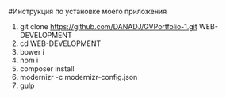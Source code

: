 #Инструкция по установке моего приложения

1. git clone https://github.com/DANADJ/GVPortfolio-1.git WEB-DEVELOPMENT
2. cd WEB-DEVELOPMENT
3. bower i
4. npm i
5. composer install
6. modernizr -c modernizr-config.json
7. gulp